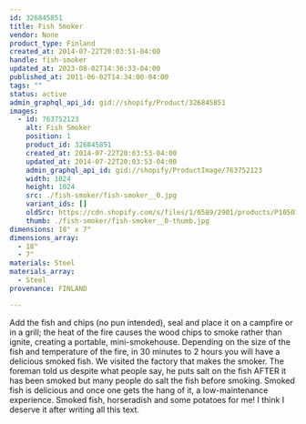 ```yaml
---
id: 326845851
title: Fish Smoker
vendor: None
product_type: Finland
created_at: 2014-07-22T20:03:51-04:00
handle: fish-smoker
updated_at: 2023-08-02T14:36:33-04:00
published_at: 2011-06-02T14:34:00-04:00
tags: ""
status: active
admin_graphql_api_id: gid://shopify/Product/326845851
images:
  - id: 763752123
    alt: Fish Smoker
    position: 1
    product_id: 326845851
    created_at: 2014-07-22T20:03:53-04:00
    updated_at: 2014-07-22T20:03:53-04:00
    admin_graphql_api_id: gid://shopify/ProductImage/763752123
    width: 1024
    height: 1024
    src: ./fish-smoker/fish-smoker__0.jpg
    variant_ids: []
    oldSrc: https://cdn.shopify.com/s/files/1/0589/2901/products/P1050790.jpeg?v=1406073833
    thumb: ./fish-smoker/fish-smoker__0-thumb.jpg
dimensions: 18" x 7"
dimensions_array:
  - 18"
  - 7"
materials: Steel
materials_array:
  - Steel
provenance: FINLAND

---
```


Add the fish and chips (no pun intended), seal and place it on a campfire or in a grill; the heat of the fire causes the wood chips to smoke rather than ignite, creating a portable, mini-smokehouse. Depending on the size of the fish and temperature of the fire, in 30 minutes to 2 hours you will have a delicious smoked fish. We visited the factory that makes the smoker. The foreman told us despite what people say, he puts salt on the fish AFTER it has been smoked but many people do salt the fish before smoking. Smoked fish is delicious and once one gets the hang of it, a low-maintenance experience. Smoked fish, horseradish and some potatoes for me! I think I deserve it after writing all this text.